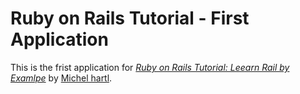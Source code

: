 # Ruby on Rails Tutorial - First Application

This is the frist application for [*Ruby on Rails Tutorial: Leearn Rail by Examlpe*](http://railstutorial.org/) by [Michel hartl](http://michaelhartl.com/).
